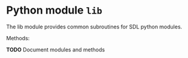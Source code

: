 <!-- -------------------------------------------------------------------------
//
//       Copyright (c) 2024 Frank Eskesen.
//
//       This file is free content, distributed under the MIT license.
//       (See accompanying file LICENSE.MIT or the original contained
//       within https://opensource.org/licenses/MIT)
//
//----------------------------------------------------------------------------
//
// Title-
//       ~/src/py/site-packages/lib/README.md
//
// Purpose-
//       Module lib documentation
//
// Last change date-
//       2024/03/01
//
-------------------------------------------------------------------------- -->

# Python module `lib`

The lib module provides common subroutines for SDL python modules.

Methods:

__TODO__ Document modules and methods
